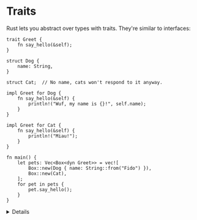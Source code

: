 # Traits

Rust lets you abstract over types with traits. They're similar to interfaces:

```rust,editable
trait Greet {
    fn say_hello(&self);
}

struct Dog {
    name: String,
}

struct Cat;  // No name, cats won't respond to it anyway.

impl Greet for Dog {
    fn say_hello(&self) {
        println!("Wuf, my name is {}!", self.name);
    }
}

impl Greet for Cat {
    fn say_hello(&self) {
        println!("Miau!");
    }
}

fn main() {
    let pets: Vec<Box<dyn Greet>> = vec![
        Box::new(Dog { name: String::from("Fido") }),
        Box::new(Cat),
    ];
    for pet in pets {
        pet.say_hello();
    }
}
```

<details>

* Traits may specify pre-implemented (default) methods and methods that users are required to implement themselves. Methods with default implementations can rely on required methods.
* Types that implement a given trait may be of different sizes. This makes it impossible to have things like `Vec<Greet>` in the example above.
* `dyn Greet` is a way to tell the compiler about a dynamically sized type that implements `Greet`. The compiler does not know the concrete type that is being passed.
* In the example, `pets` holds Fat Pointers to objects that implement `Greet`. The Fat Pointer consists of two components, a pointer to the actual object and a pointer to the virtual method table for the `Greet` implementation of that particular object.

From [rust-lang](https://doc.rust-lang.org/std/keyword.dyn.html), "a dyn Trait reference contains two pointers. One pointer goes to the data (e.g., an instance of a struct). Another pointer goes to a map of method call names to function pointers (known as a virtual method table or vtable). At run-time, when a method needs to be called on the dyn Trait, the vtable is consulted to get the function pointer and then that function pointer is called."

Compare these outputs in the above example:
```rust,ignore
    println!("{} {}", std::mem::size_of::<Dog>(), std::mem::size_of::<Cat>());
    println!("{} {}", std::mem::size_of::<&Dog>(), std::mem::size_of::<&Cat>());
    println!("{}", std::mem::size_of::<&dyn Greet>());
    println!("{}", std::mem::size_of::<Box<dyn Greet>>());
```

This gives the output:
```rust,ignore
24 0
8 8
16
16
```
</details>

<!-- p442 in the Rust programming language -->
